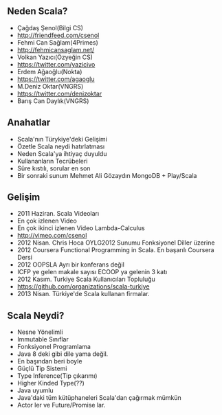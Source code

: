 ## Neden Scala?
* Çağdaş Şenol(Bilgi CS)
 * http://friendfeed.com/csenol
* Fehmi Can Sağlam(4Primes)
 * http://fehmicansaglam.net/
* Volkan Yazıcı(Özyeğin CS)
 * https://twitter.com/yazicivo
* Erdem Ağaoğlu(Nokta)
 * https://twitter.com/agaoglu
* M.Deniz Oktar(VNGRS)
 * https://twitter.com/denizoktar
* Barış Can Daylık(VNGRS)

## Anahatlar

* Scala'nın Türykiye'deki Gelişimi
* Özetle Scala neydi hatırlatması
* Neden Scala'ya ihtiyaç duyuldu
* Kullananların Tecrübeleri
* Süre kıstılı, sorular en son
* Bir sonraki sunum Mehmet Ali Gözaydın MongoDB + Play/Scala

## Gelişim
* 2011 Haziran. Scala Videoları
 * En çok izlenen Video
 * En çok ikinci izlenen Video Lambda-Calculus
 * http://vimeo.com/csenol
* 2012 Nisan. Chris Hoca OYLG2012 Sunumu Fonksiyonel Diller üzerine
* 2012 Coursera Functional Programming in Scala. En başarılı Coursera Dersi
* 2012 OOPSLA Ayrı bir konferans değil
* ICFP ye gelen makale sayısı ECOOP ya gelenin 3 katı
* 2012 Kasım. Turkiye Scala Kullanıcıları Topluluğu
 * https://github.com/organizations/scala-turkiye 
* 2013 Nisan. Türkiye'de Scala kullanan firmalar.

## Scala Neydi?
* Nesne Yönelimli
 * Immutable Sınıflar
* Fonksiyonel Programlama
 * Java 8 deki gibi dile yama değil.
 * En başından beri boyle
* Güçlü Tip Sistemi
 * Type Inference(Tip çıkarımı)
 * Higher Kinded Type(??)
* Java uyumlu
 * Java'daki tüm kütüphaneleri Scala'dan çağırmak mümkün
* Actor ler ve Future/Promise lar.




